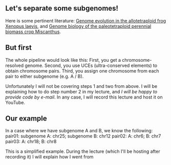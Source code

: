 ## Let's separate some subgenomes!

Here is some pertinent literature:
[Genome evolution in the allotetraploid frog Xenopus laevis](https://www.nature.com/articles/nature19840), and 
[Genome biology of the paleotetraploid perennial biomass crop Miscanthus](https://www.nature.com/articles/s41467-020-18923-6).

## But first
The whole pipeline would look like this:
First, you get a chromosome-resolved genome. Second, you use UCEs (ultra-conserved elements) to obtain chromosome pairs. Third, you assign one chromosome from each pair to either subgenome (e.g. A / B).

Unfortunately I will not be covering steps 1 and two from above. I will be explaining how to do step number 2 in my lecture, and *I will be happy to provide code by e-mail*. In any case, I will record this lecture and host it on YouTube.

## Our example

In a case where we have subgenome A and B, we know the following:
pair01: subgenome A: chr25; subgenome B: chr12
pair02: A: chr6; B: chr7
pair03: A: chr18; B: chr8

This is a simplified example. During the lecture (which I'll be hosting after recording it) I will explain how I went from 
